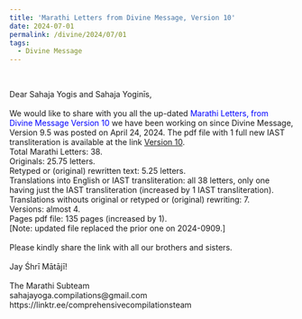 ```yaml
---
title: 'Marathi Letters from Divine Message, Version 10'
date: 2024-07-01
permalink: /divine/2024/07/01
tags:
  - Divine Message
---
```


<br>

<p>
Dear Sahaja Yogis and Sahaja Yoginīs,<br>
<br>
We would like to share with you all the up-dated <font color="blue">Marathi Letters, from Divine Message Version 10</font> we have been working on since Divine Message, Version 9.5 was posted on April 24, 2024. The pdf file with 1 full new IAST transliteration is available at the link <a href="https://bit.ly/Divine_Message_V_10_b">Version 10</a>.<br>
Total Marathi Letters: 38.<br>
Originals: 25.75 letters.<br>
Retyped or (original) rewritten text: 5.25 letters.<br>
Translations into English or IAST transliteration: all 38 letters, only one having just the IAST transliteration (increased by 1 IAST transliteration).<br>
Translations withouts original or retyped or (original) rewriting: 7.<br>
Versions: almost 4.<br>
Pages pdf file: 135 pages (increased by 1).<br>
[Note: updated file replaced the prior one on 2024-0909.]<br>
<br>
Please kindly share the link with all our brothers and sisters.<br>
<br>
Jay Śhrī Mātājī!<br>
<br>
The Marathi Subteam<br>
sahajayoga.compilations@gmail.com<br>
https://linktr.ee/comprehensivecompilationsteam<br>
</p>